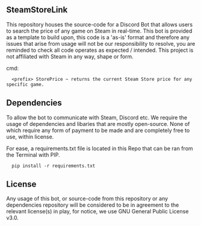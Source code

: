 ## SteamStoreLink
This repository houses the source-code for a Discord Bot that allows users to search the price of any game on Steam in real-time. This bot is provided as a template to build upon, this code is a 'as-is' format and therefore any issues that arise from usage will not be our responsibility to resolve, you are reminded to check all code operates as expected / intended. This project is not affiliated with Steam in any way, shape or form.

cmd:
```
  <prefix> StorePrice ~ returns the current Steam Store price for any specific game.
```

## Dependencies
To allow the bot to communicate with Steam, Discord etc. We require the usage of dependencies and libaries that are mostly open-source. None of which require any form of payment to be made and are completely free to use, within license.

For ease, a requirements.txt file is located in this Repo that can be ran from the Terminal with PIP.
```
  pip install -r requirements.txt 
```

## License
Any usage of this bot, or source-code from this repository or any dependencies repository will be considered to be in agreement to the relevant license(s) in play, for notice, we use GNU General Public License v3.0.
